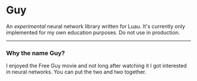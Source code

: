 # Guy

An _experimental_ neural network library written for Luau. It's currently only implemented for my own education purposes. Do not use in production.

---

### Why the name Guy?

I enjoyed the Free Guy movie and not long after watching it I got interested in neural networks. You can put the two and two together.
